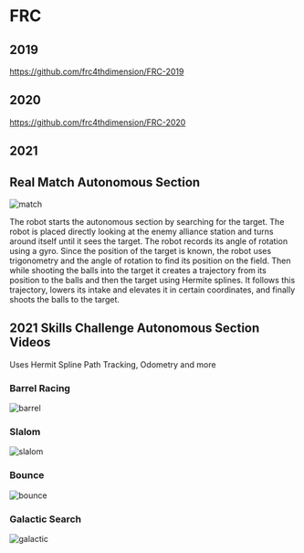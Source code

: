 # FRC

## 2019
https://github.com/frc4thdimension/FRC-2019

## 2020
https://github.com/frc4thdimension/FRC-2020

## 2021

## Real Match Autonomous Section

![match](https://github.com/ArdaBakici/FRC/blob/main/match.gif)

The robot starts the autonomous section by searching for the target. The robot is placed directly looking at the enemy alliance station and turns around itself until it sees the target.
The robot records its angle of rotation using a gyro. Since the position of the target is known, the robot uses trigonometry and the angle of rotation to find its position on the field.
Then while shooting the balls into the target it creates a trajectory from its position to the balls and then the target using Hermite splines. 
It follows this trajectory, lowers its intake and elevates it in certain coordinates, and finally shoots the balls to the target.

## 2021 Skills Challenge Autonomous Section Videos

Uses Hermit Spline Path Tracking, Odometry and more

### Barrel Racing

![barrel](https://github.com/ArdaBakici/FRC/blob/main/barrel.gif)

### Slalom

![slalom](https://github.com/ArdaBakici/FRC/blob/main/slalom.gif)

### Bounce

![bounce](https://github.com/ArdaBakici/FRC/blob/main/lg.gif)

### Galactic Search

![galactic](https://github.com/ArdaBakici/FRC/blob/main/galactic.gif)
